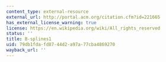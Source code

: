 ```yaml
---
content_type: external-resource
external_url: http://portal.acm.org/citation.cfm?id=221665
has_external_license_warning: true
license: https://en.wikipedia.org/wiki/All_rights_reserved
status: ''
title: B-splines1
uid: 79db1fda-fd87-44d2-a97a-77cba4869270
wayback_url: ''
---
```

